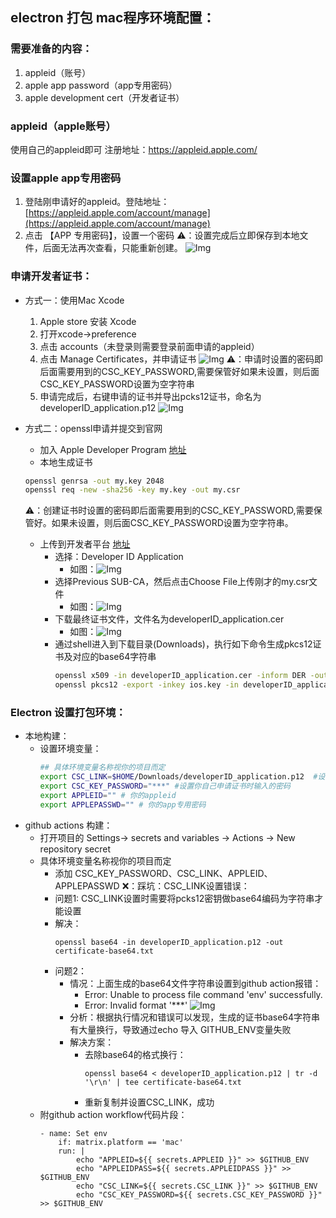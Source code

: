 ## electron 打包 mac程序环境配置：

### 需要准备的内容：
1. appleid（账号）
2. apple app password（app专用密码）
3. apple development cert（开发者证书）

### appleid（apple账号）
使用自己的appleid即可
注册地址：https://appleid.apple.com/

### 设置apple app专用密码
1. 登陆刚申请好的appleid。登陆地址：[https://appleid.apple.com/account/manage](https://appleid.apple.com/account/manage)
2. 点击 【APP 专用密码】，设置一个密码
    ⚠️：设置完成后立即保存到本地文件，后面无法再次查看，只能重新创建。
    ![Img](https://raw.staticdn.net/Navyum/imgbed/pic/IMG/b37c8ccf61de24109b8a501bdf8d1b10.png)

### 申请开发者证书：
* 方式一：使用Mac Xcode
    1. Apple store 安装 Xcode
    2. 打开xcode->preference
    3. 点击 accounts（未登录则需要登录前面申请的appleid）
    4. 点击 Manage Certificates，并申请证书
        ![Img](https://raw.staticdn.net/Navyum/imgbed/pic/IMG/2ff9f323ad970b4e00a15f51c77c039e.png)
        ⚠️：申请时设置的密码即后面需要用到的CSC_KEY_PASSWORD,需要保管好如果未设置，则后面CSC_KEY_PASSWORD设置为空字符串
    1. 申请完成后，右键申请的证书并导出pcks12证书，命名为developerID_application.p12
        ![Img](https://raw.staticdn.net/Navyum/imgbed/pic/IMG/f9dd7e68637a10f63deb44233dc3044e.png)

* 方式二：openssl申请并提交到官网
    * 加入 Apple Developer Program [地址](https://developer.apple.com/account)
    * 本地生成证书
    ``` bash
    openssl genrsa -out my.key 2048
    openssl req -new -sha256 -key my.key -out my.csr
    ```
    ⚠️：创建证书时设置的密码即后面需要用到的CSC_KEY_PASSWORD,需要保管好。如果未设置，则后面CSC_KEY_PASSWORD设置为空字符串。
    * 上传到开发者平台 [地址](https://developer.apple.com/account/resources/certificates/add)
        * 选择：Developer ID Application
            * 如图：![Img](https://raw.staticdn.net/Navyum/imgbed/pic/IMG/40c91f2cadce9ab546bb12d14258abb9.png)
        * 选择Previous SUB-CA，然后点击Choose File上传刚才的my.csr文件
            * 如图：![Img](https://raw.staticdn.net/Navyum/imgbed/pic/IMG/6a0d67e689a7400b0b646571339069e6.png)
        * 下载最终证书文件，文件名为developerID_application.cer
            * 如图：![Img](https://raw.staticdn.net/Navyum/imgbed/pic/IMG/a107cd387db14603725f8ff0c9a9e8f3.png)
        * 通过shell进入到下载目录(Downloads)，执行如下命令生成pkcs12证书及对应的base64字符串
            ```bash
            openssl x509 -in developerID_application.cer -inform DER -outform PEM -out developerID_application.pem
            openssl pkcs12 -export -inkey ios.key -in developerID_application.pem -out developerID_application.p12
            ```
### Electron 设置打包环境：
* 本地构建：
    * 设置环境变量：
        ```bash
        ## 具体环境变量名称视你的项目而定
        export CSC_LINK=$HOME/Downloads/developerID_application.p12  #设置你自己的对应目录
        export CSC_KEY_PASSWORD="***" #设置你自己申请证书时输入的密码 
        export APPLEID="" # 你的appleid
        export APPLEPASSWD="" # 你的app专用密码
        ```
* github actions 构建：
    * 打开项目的 Settings-> secrets and variables -> Actions -> New repository secret
    * 具体环境变量名称视你的项目而定
        * 添加 CSC_KEY_PASSWORD、CSC_LINK、APPLEID、APPLEPASSWD
    ❌：踩坑：CSC_LINK设置错误：
        * 问题1: CSC_LINK设置时需要将pcks12密钥做base64编码为字符串才能设置
        * 解决：
            ```
            openssl base64 -in developerID_application.p12 -out certificate-base64.txt
            ```
        * 问题2：
            * 情况：上面生成的base64文件字符串设置到github action报错：
                * Error: Unable to process file command 'env' successfully.
                * Error: Invalid format '***'
                ![Img](https://raw.staticdn.net/Navyum/imgbed/pic/IMG/0f3e0ce016f348e14a8e8064828b7be8.png)
            * 分析：根据执行情况和错误可以发现，生成的证书base64字符串有大量换行，导致通过echo 导入 GITHUB_ENV变量失败
            * 解决方案：
                * 去除base64的格式换行：
                    ```
                    openssl base64 < developerID_application.p12 | tr -d '\r\n' | tee certificate-base64.txt
                    ```
                * 重新复制并设置CSC_LINK，成功
    * 附github action workflow代码片段：
        ```
        - name: Set env
            if: matrix.platform == 'mac'
            run: |
                echo "APPLEID=${{ secrets.APPLEID }}" >> $GITHUB_ENV
                echo "APPLEIDPASS=${{ secrets.APPLEIDPASS }}" >> $GITHUB_ENV
                echo "CSC_LINK=${{ secrets.CSC_LINK }}" >> $GITHUB_ENV
                echo "CSC_KEY_PASSWORD=${{ secrets.CSC_KEY_PASSWORD }}" >> $GITHUB_ENV
        ```

